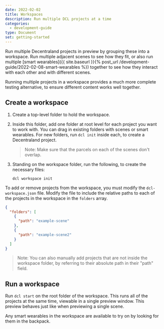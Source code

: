 ```yaml
---
date: 2022-02-02
title: Workspaces
description: Run multiple DCL projects at a time
categories:
  - development-guide
type: Document
set: getting-started
---
```


Run multiple Decentraland projects in preview by grouping these into a workspace. Run multiple adjacent scenes to see how they fit, or also run multiple [smart wearables]({{ site.baseurl }}{% post_url /development-guide/2022-02-08-smart-wearables %}) together to see how they interact with each other and with different scenes.

Running multiple projects in a workspace provides a much more complete testing alternative, to ensure different content works well together.

## Create a workspace

1. Create a top-level folder to hold the workspace.

2. Inside this folder, add one folder at root level for each project you want to work with. You can drag in existing folders with scenes or smart wearables. For new folders, run `dcl init` inside each, to create a Decentraland project.

   > Note: Make sure that the parcels on each of the scenes don't overlap.

3. Standing on the workspace folder, run the following, to create the necessary files:

   `dcl workspace init`

To add or remove projects from the workspace, you must modify the `dcl-workspace.json` file. Modify the file to include the relative paths to each of the projects in the workspace in the `folders` array.

```json
{
  "folders": [
    {
      "path": "example-scene"
    },
    {
      "path": "example-scene2"
    }
  ]
}
```
 > Note: You can also manually add projects that are not inside the workspace folder, by referring to their absolute path in their "path" field.


## Run a workspace

Run `dcl start` on the root folder of the workspace. This runs all of the projects at the same time, viewable in a single preview window. This preview behaves just like when previewing a single scene.

Any smart wearables in the workspace are available to try on by looking for them in the backpack.
